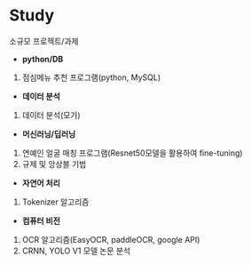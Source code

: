 # Study
소규모 프로젝트/과제


- **python/DB**
1) 점심메뉴 추천 프로그램(python, MySQL)
- **데이터 분석**
1) 데이터 분석(모기)
- **머신러닝/딥러닝**
1) 연예인 얼굴 매칭 프로그램(Resnet50모델을 활용하여 fine-tuning)
2) 규제 및 앙상블 기법
- **자연어 처리**
1) Tokenizer 알고리즘
- **컴퓨터 비전**
1) OCR 알고리즘(EasyOCR, paddleOCR, google API)
2) CRNN, YOLO V1 모델 논문 분석
